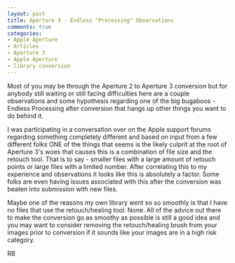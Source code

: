```yaml
---
layout: post
title: Aperture 3 - Endless "Processing" Observations
comments: true
categories:
- Apple Aperture
- Articles
- Aperture 3
- Apple Aperture
- library conversion
---
```

Most of you may be through the Aperture 2 to Aperture 3 conversion but for anybody still waiting or still facing difficulties here are a couple observations and some hypothesis regarding one of the big bugaboos - Endless Processing after conversion that hangs up other things you want to do behind it.

I was participating in a conversation over on the Apple support forums regarding something completely different and based on input from a few different folks ONE of the things that seems is the likely culprit at the root of Aperture 3's woes that causes this is a combination of file size and the retouch tool. That is to say - smaller files with a large amount of retouch points or large files with a limited number. After correlating this to my experience and observations it looks like this is absolutely a factor. Some folks are even having issues associated with this after the conversion was beaten into submission with new files.

Maybe one of the reasons my own library went so so smoothly is that I have no files that use the retouch/healing tool. None. All of the advice out there to make the conversion go as smoothy as possible is still a good idea and you may want to consider removing the retouch/healing brush from your images prior to conversion if it sounds like your images are in a high risk category.

RB